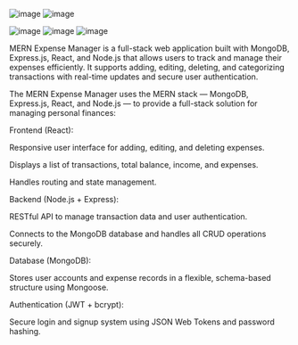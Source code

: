 ![image](https://github.com/user-attachments/assets/dded4869-c812-4c46-a2b9-ca57f9e1af49)  ![image](https://github.com/user-attachments/assets/9ad119b9-df4f-4f69-ac61-e1164cfc2db9)

![image](https://github.com/user-attachments/assets/1970e031-f33a-423a-9d98-e5006dea6041)
![image](https://github.com/user-attachments/assets/192247fa-0bb8-4b2a-a5ff-d1f5290e6fbc)
![image](https://github.com/user-attachments/assets/f9be4d91-51b4-40df-ad20-ce708d80fb54)

MERN Expense Manager is a full-stack web application built with MongoDB, Express.js, React, and Node.js that allows users to track and manage their expenses efficiently. It supports adding, editing, deleting, and categorizing transactions with real-time updates and secure user authentication.

The MERN Expense Manager uses the MERN stack — MongoDB, Express.js, React, and Node.js — to provide a full-stack solution for managing personal finances:

Frontend (React):

Responsive user interface for adding, editing, and deleting expenses.

Displays a list of transactions, total balance, income, and expenses.

Handles routing and state management.

Backend (Node.js + Express):

RESTful API to manage transaction data and user authentication.

Connects to the MongoDB database and handles all CRUD operations securely.

Database (MongoDB):

Stores user accounts and expense records in a flexible, schema-based structure using Mongoose.

Authentication (JWT + bcrypt):

Secure login and signup system using JSON Web Tokens and password hashing.



